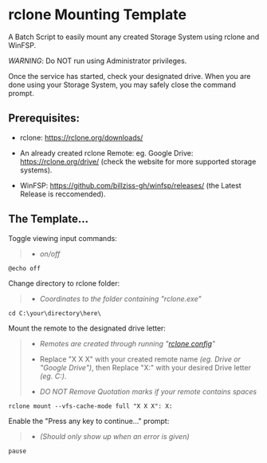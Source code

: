 # **rclone** Mounting Template
A Batch Script to easily mount any created Storage System using rclone and WinFSP.

*WARNING*: Do NOT run using Administrator privileges.

Once the service has started, check your designated drive.
When you are done using your Storage System, you may safely close the command prompt.

## Prerequisites:
* rclone: https://rclone.org/downloads/

* An already created rclone Remote: eg. Google Drive: https://rclone.org/drive/ (check the website for more supported storage systems). 

* WinFSP: https://github.com/billziss-gh/winfsp/releases/ (the Latest Release is reccomended).

## The Template...

Toggle viewing input commands:
>* *on/off*
	
	@echo off	

Change directory to rclone folder: 
>* *Coordinates to the folder containing "rclone.exe"*
	
	cd C:\your\directory\here\

Mount the remote to the designated drive letter: 
>* *Remotes are created through running "[rclone config](https://rclone.org/commands/rclone_config/)"*
>
>* Replace "X X X" with your created remote name *(eg. Drive or "Google Drive")*, then Replace "X:" with your desired Drive letter *(eg. C:)*.
>
>* *DO NOT Remove Quotation marks if your remote contains spaces*
	
	rclone mount --vfs-cache-mode full "X X X": X:

Enable the "Press any key to continue..." prompt: 
>* *(Should only show up when an error is given)*
	
	pause
